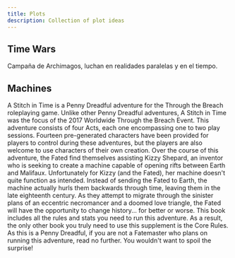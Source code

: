 ```yaml
---
title: Plots
description: Collection of plot ideas
---
```


## Time Wars

Campaña de Archimagos, luchan en realidades paralelas y en el tiempo. 

## Machines

A Stitch in Time is a Penny Dreadful adventure for
the Through the Breach roleplaying game. Unlike
other Penny Dreadful adventures, A Stitch in Time
was the focus of the 2017 Worldwide Through the
Breach Event.
This adventure consists of four Acts, each one
encompassing one to two play sessions. Fourteen
pre-generated characters have been provided for
players to control during these adventures, but the
players are also welcome to use characters of their
own creation.
Over the course of this adventure, the Fated find
themselves assisting Kizzy Shepard, an inventor who
is seeking to create a machine capable of opening
rifts between Earth and Malifaux.
Unfortunately for Kizzy (and the Fated), her
machine doesn't quite function as intended. Instead
of sending the Fated to Earth, the machine actually
hurls them backwards through time, leaving them
in the late eighteenth century. As they attempt to
migrate through the sinister plans of an eccentric
necromancer and a doomed love triangle, the Fated
will have the opportunity to change history... for
better or worse.
This book includes all the rules and stats you need
to run this adventure. As a result, the only other
book you truly need to use this supplement is the
Core Rules.
As this is a Penny Dreadful, if you are not a
Fatemaster who plans on running this adventure,
read no further. You wouldn't want to spoil the
surprise!

